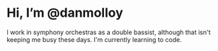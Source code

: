 # Hi, I’m @danmolloy
I work in symphony orchestras as a double bassist, although that isn't keeping me busy these days. 
I'm currently learning to code. 

<!---
danmolloy/danmolloy is a ✨ special ✨ repository because its `README.md` (this file) appears on your GitHub profile.
You can click the Preview link to take a look at your changes.
--->
